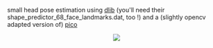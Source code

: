 small head pose estimation using 
    [dlib](http://sourceforge.net/projects/dclib/files/dlib/) (you'll need their shape_predictor_68_face_landmarks.dat, too !)
	and a (slightly opencv adapted version of) [pico](https://github.com/nenadmarkus/pico)
	
<p align="center">
  <img src="https://github.com/berak/opencv_smallfry/raw/master/Spico/pose.png">
</p>
	
